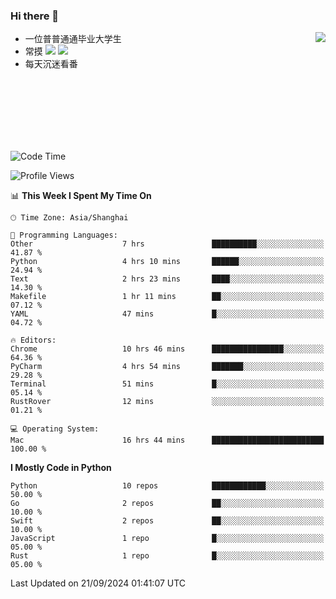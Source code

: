 ### Hi there 👋


<a href="https://github.com/yanlc39">
  <img align="right" src="https://github-readme-stats.vercel.app/api?username=yanlc39&show_icons=true&hide_border=true&icon_color=586069&title_color=a0a9af">
</a>

- 一位普普通通毕业大学生
- 常摸 ![](https://img.shields.io/badge/-Python-3e74a2?style=flat-square&logo=Python&logoColor=fff) ![](https://img.shields.io/badge/-C%2B%2B-brightgreen?style=flat-square)
- 每天沉迷看番



<br><br><br><br><br><br>


<!--START_SECTION:waka-->
![Code Time](http://img.shields.io/badge/Code%20Time-353%20hrs%2033%20mins-blue)

![Profile Views](http://img.shields.io/badge/Profile%20Views-0-blue)

📊 **This Week I Spent My Time On** 

```text
🕑︎ Time Zone: Asia/Shanghai

💬 Programming Languages: 
Other                    7 hrs               ██████████░░░░░░░░░░░░░░░   41.87 % 
Python                   4 hrs 10 mins       ██████░░░░░░░░░░░░░░░░░░░   24.94 % 
Text                     2 hrs 23 mins       ████░░░░░░░░░░░░░░░░░░░░░   14.30 % 
Makefile                 1 hr 11 mins        ██░░░░░░░░░░░░░░░░░░░░░░░   07.12 % 
YAML                     47 mins             █░░░░░░░░░░░░░░░░░░░░░░░░   04.72 % 

🔥 Editors: 
Chrome                   10 hrs 46 mins      ████████████████░░░░░░░░░   64.36 % 
PyCharm                  4 hrs 54 mins       ███████░░░░░░░░░░░░░░░░░░   29.28 % 
Terminal                 51 mins             █░░░░░░░░░░░░░░░░░░░░░░░░   05.14 % 
RustRover                12 mins             ░░░░░░░░░░░░░░░░░░░░░░░░░   01.21 % 

💻 Operating System: 
Mac                      16 hrs 44 mins      █████████████████████████   100.00 % 
```

**I Mostly Code in Python** 

```text
Python                   10 repos            ████████████░░░░░░░░░░░░░   50.00 % 
Go                       2 repos             ██░░░░░░░░░░░░░░░░░░░░░░░   10.00 % 
Swift                    2 repos             ██░░░░░░░░░░░░░░░░░░░░░░░   10.00 % 
JavaScript               1 repo              █░░░░░░░░░░░░░░░░░░░░░░░░   05.00 % 
Rust                     1 repo              █░░░░░░░░░░░░░░░░░░░░░░░░   05.00 % 
```




 Last Updated on 21/09/2024 01:41:07 UTC
<!--END_SECTION:waka-->
